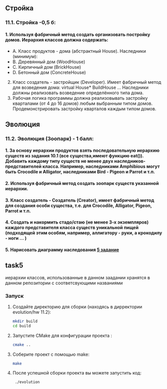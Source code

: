 ## Стройка
### 11.1. Стройка -0,5 б:
#### 1. Используя фабричный метод создать организовать постройку домов. Иерархия классов должна содержать:
- A. Класс продуктов - дома (абстрактный House). Наследники (минимум):
- B. Деревянный дом (WoodHouse)
- C. Кирпичный дом (BrickHouse)
- D. Бетонный дом (ConcreteHouse)
2. Класс создатель - застройщик (Developer). Имеет фабричный метод для возведения дома: virtual House* BuildHouse … Наследники должны реализовать возведение определённого типа дома.
3. Рабочая логика программы должна реализовывать застройку кварталами (от 4 до 16 домов) любым выбранным типом домов.
   Продемонстрировать застройку кварталов каждым типом домов.

## Эволюция
### 11.2. Эволюция (Зоопарк) - 1 балл:
#### 1. За основу иерархии продуктов взять последовательную иерархию существ из задания 10.1 (все существа,имеют функцию eat()). Добавить каждому типу существ не менее двух наследников-представителей класса. Например, наследниками Amphibious могут быть Crocodile и Alligator, наследниками Bird - Pigeon и Parrot и т.п.
#### 2. Используя фабричный метод создать зоопарк существ указанной иерархии.
#### 3. Класс создатель - Создатель (Creator), имеет фабричный метод для создания особи существа, т.е. для Crocodile, Alligator, Pigeon, Parrot и т.п.
#### 4. Создать и накормить стадо/стаю (не менее 3-х экземпляров) каждого представителя класса существ уникальной пищей (подходящей этим особям, например, аллигатору - руки, а крокодилу - ноги … )
#### 5. Нарисовать диаграмму наследования [5 задание](#task5)

## task5
иерархии классов, использованные в данном заадании хранятся в данном репозитории с соответсвующими названиями


### Запуск

1. Создайте директорию для сборки (находясь в дирректории evolution/hw 11.2):
   ```sh
   mkdir build
   cd build
   ```
2. Запустите CMake для конфигурации проекта :

   ```sh
   cmake ..
   ```

3. Соберите проект с помощью make:
   ```sh
   make
   ```
4. После успешной сборки проекта вы можете запустить код:
   ```sh
    ./evolution
   ```
   
